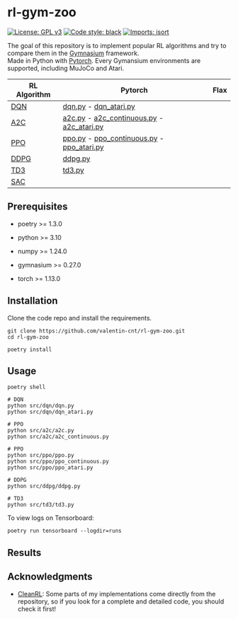 # rl-gym-zoo

[![License: GPL v3](https://img.shields.io/badge/License-GPLv3-blue.svg)](https://www.gnu.org/licenses/gpl-3.0)
[![Code style: black](https://img.shields.io/badge/code%20style-black-000000.svg)](https://github.com/psf/black)
[![Imports: isort](https://img.shields.io/badge/%20imports-isort-%231674b1?style=flat&labelColor=ef8336)](https://pycqa.github.io/isort/)

The goal of this repository is to implement popular RL algorithms and try to compare them in the [Gymnasium](https://github.com/Farama-Foundation/Gymnasium) framework.  
Made in Python with [Pytorch](https://github.com/pytorch/pytorch).
Every Gymansium environments are supported, including MuJoCo and Atari.

| RL Algorithm                                           | Pytorch                                                                                                                                                                                                                                                                                           | Flax |
| ------------------------------------------------------ | ------------------------------------------------------------------------------------------------------------------------------------------------------------------------------------------------------------------------------------------------------------------------------------------------- | ---- |
| [DQN](https://arxiv.org/abs/1312.5602)                 | [dqn.py](https://github.com/valentin-cnt/rl-gym-zoo/blob/master/src/dqn/dqn.py) - [dqn_atari.py](https://github.com/valentin-cnt/rl-gym-zoo/blob/master/src/dqn/dqn_atari.py)                                                                                                             |      |
| [A2C](https://arxiv.org/abs/1602.01783)                | [a2c.py](https://github.com/valentin-cnt/rl-gym-zoo/blob/master/src/a2c/a2c.py) - [a2c_continuous.py](https://github.com/valentin-cnt/rl-gym-zoo/blob/master/src/a2c/a2c_continuous.py) - [a2c_atari.py](https://github.com/valentin-cnt/rl-gym-zoo/blob/master/src/a2c/a2c_atari.py)                                                                                                   |      |
| [PPO](https://arxiv.org/abs/1707.06347)                | [ppo.py](https://github.com/valentin-cnt/rl-gym-zoo/blob/master/src/ppo/ppo.py) - [ppo_continuous.py](https://github.com/valentin-cnt/rl-gym-zoo/blob/master/src/ppo/ppo_continuous.py) - [ppo_atari.py](https://github.com/valentin-cnt/rl-gym-zoo/blob/master/src/ppo/ppo_atari.py) |      |
| [DDPG](https://proceedings.mlr.press/v32/silver14.pdf) | [ddpg.py](https://github.com/valentin-cnt/rl-gym-zoo/blob/master/src/ddpg/ddpg.py)                                                                                                                                                                                                             |      |
| [TD3](https://arxiv.org/abs/1802.09477)                | [td3.py](https://github.com/valentin-cnt/rl-gym-zoo/blob/master/src/td3/td3.py)                                                                                                                                                                                                               |      |
| [SAC](https://arxiv.org/abs/1801.01290)                |                                                                                                                                                                                                                                                                                                   |      |

## Prerequisites

- poetry >= 1.3.0
- python >= 3.10

- numpy >= 1.24.0
- gymnasium >= 0.27.0
- torch >= 1.13.0

## Installation

Clone the code repo and install the requirements.

```shell
git clone https://github.com/valentin-cnt/rl-gym-zoo.git
cd rl-gym-zoo

poetry install
```

## Usage

```shell
poetry shell

# DQN
python src/dqn/dqn.py
python src/dqn/dqn_atari.py

# PPO
python src/a2c/a2c.py
python src/a2c/a2c_continuous.py

# PPO
python src/ppo/ppo.py
python src/ppo/ppo_continuous.py
python src/ppo/ppo_atari.py

# DDPG
python src/ddpg/ddpg.py

# TD3
python src/td3/td3.py
```

To view logs on Tensorboard:

```shell
poetry run tensorboard --logdir=runs
```

## Results

## Acknowledgments

- [CleanRL](https://github.com/vwxyzjn/cleanrl): Some parts of my implementations come directly from the repository, so if you look for a complete and detailed code, you should check it first!
